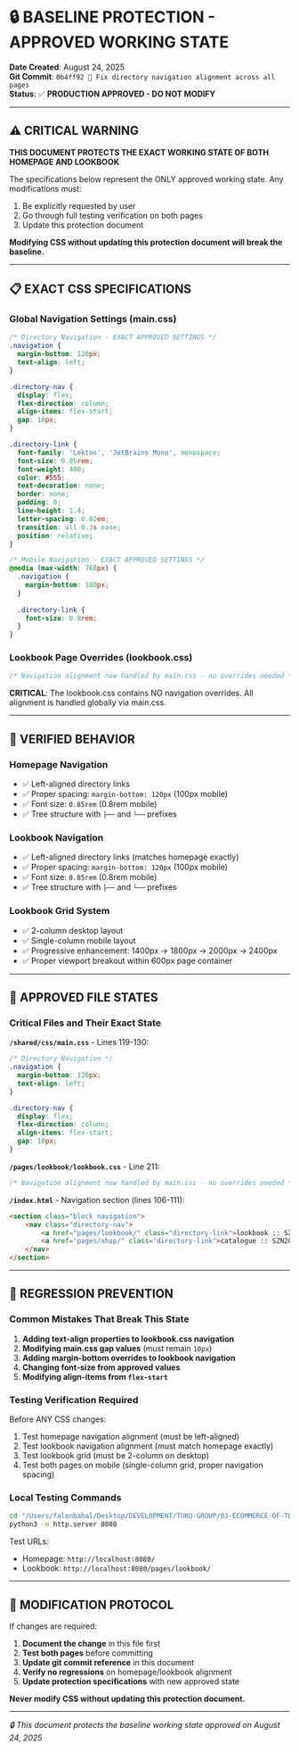 # 🔒 BASELINE PROTECTION - APPROVED WORKING STATE

**Date Created**: August 24, 2025  
**Git Commit**: `0b4ff92 🎯 Fix directory navigation alignment across all pages`  
**Status**: ✅ **PRODUCTION APPROVED - DO NOT MODIFY**

---

## ⚠️ CRITICAL WARNING

**THIS DOCUMENT PROTECTS THE EXACT WORKING STATE OF BOTH HOMEPAGE AND LOOKBOOK**

The specifications below represent the ONLY approved working state. Any modifications must:
1. Be explicitly requested by user
2. Go through full testing verification on both pages
3. Update this protection document

**Modifying CSS without updating this protection document will break the baseline.**

---

## 📋 EXACT CSS SPECIFICATIONS

### **Global Navigation Settings (main.css)**

```css
/* Directory Navigation - EXACT APPROVED SETTINGS */
.navigation {
  margin-bottom: 120px;
  text-align: left;
}

.directory-nav {
  display: flex;
  flex-direction: column;
  align-items: flex-start;
  gap: 10px;
}

.directory-link {
  font-family: 'Lekton', 'JetBrains Mono', monospace;
  font-size: 0.85rem;
  font-weight: 400;
  color: #555;
  text-decoration: none;
  border: none;
  padding: 0;
  line-height: 1.4;
  letter-spacing: 0.02em;
  transition: all 0.3s ease;
  position: relative;
}

/* Mobile Navigation - EXACT APPROVED SETTINGS */
@media (max-width: 768px) {
  .navigation {
    margin-bottom: 100px;
  }
  
  .directory-link {
    font-size: 0.8rem;
  }
}
```

### **Lookbook Page Overrides (lookbook.css)**

```css
/* Navigation alignment now handled by main.css - no overrides needed */
```

**CRITICAL**: The lookbook.css contains NO navigation overrides. All alignment is handled globally via main.css.

---

## 🎯 VERIFIED BEHAVIOR

### **Homepage Navigation**
- ✅ Left-aligned directory links
- ✅ Proper spacing: `margin-bottom: 120px` (100px mobile)
- ✅ Font size: `0.85rem` (0.8rem mobile)
- ✅ Tree structure with `├──` and `└──` prefixes

### **Lookbook Navigation**
- ✅ Left-aligned directory links (matches homepage exactly)
- ✅ Proper spacing: `margin-bottom: 120px` (100px mobile)
- ✅ Font size: `0.85rem` (0.8rem mobile)
- ✅ Tree structure with `├──` and `└──` prefixes

### **Lookbook Grid System**
- ✅ 2-column desktop layout
- ✅ Single-column mobile layout
- ✅ Progressive enhancement: 1400px → 1800px → 2000px → 2400px
- ✅ Proper viewport breakout within 600px page container

---

## 📁 APPROVED FILE STATES

### **Critical Files and Their Exact State**

**`/shared/css/main.css`** - Lines 119-130:
```css
/* Directory Navigation */
.navigation {
  margin-bottom: 120px;
  text-align: left;
}

.directory-nav {
  display: flex;
  flex-direction: column;
  align-items: flex-start;
  gap: 10px;
}
```

**`/pages/lookbook/lookbook.css`** - Line 211:
```css
/* Navigation alignment now handled by main.css - no overrides needed */
```

**`/index.html`** - Navigation section (lines 106-111):
```html
<section class="block navigation">
    <nav class="directory-nav">
        <a href="pages/lookbook/" class="directory-link">lookbook :: SZN2025</a>
        <a href="pages/shop/" class="directory-link">catalogue :: SZN2025</a>
    </nav>
</section>
```

---

## 🚨 REGRESSION PREVENTION

### **Common Mistakes That Break This State**
1. **Adding text-align properties to lookbook.css navigation**
2. **Modifying main.css gap values** (must remain `10px`)
3. **Adding margin-bottom overrides to lookbook navigation**
4. **Changing font-size from approved values**
5. **Modifying align-items from `flex-start`**

### **Testing Verification Required**
Before ANY CSS changes:
1. Test homepage navigation alignment (must be left-aligned)
2. Test lookbook navigation alignment (must match homepage exactly)  
3. Test lookbook grid (must be 2-column on desktop)
4. Test both pages on mobile (single-column grid, proper navigation spacing)

### **Local Testing Commands**
```bash
cd "/Users/falonbahal/Desktop/DEVELOPMENT/TUKU-GROUP/03-ECOMMERCE-OF-THE-CULTURE"
python3 -m http.server 8080
```

Test URLs:
- Homepage: `http://localhost:8080/`
- Lookbook: `http://localhost:8080/pages/lookbook/`

---

## 📝 MODIFICATION PROTOCOL

If changes are required:

1. **Document the change** in this file first
2. **Test both pages** before committing
3. **Update git commit reference** in this document
4. **Verify no regressions** on homepage/lookbook alignment
5. **Update protection specifications** with new approved state

**Never modify CSS without updating this protection document.**

---

*🔒 This document protects the baseline working state approved on August 24, 2025*